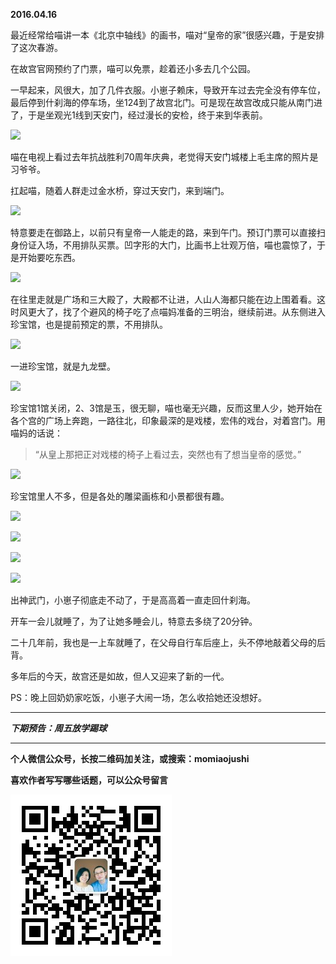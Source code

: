 **2016.04.16**

最近经常给喵讲一本《北京中轴线》的画书，喵对“皇帝的家”很感兴趣，于是安排了这次春游。

在故宫官网预约了门票，喵可以免票，趁着还小多去几个公园。

一早起来，风很大，加了几件衣服。小崽子赖床，导致开车过去完全没有停车位，最后停到什刹海的停车场，坐124到了故宫北门。可是现在故宫改成只能从南门进了，于是坐观光1线到天安门，经过漫长的安检，终于来到华表前。

![](http://upload-images.jianshu.io/upload_images/51001-73ae3810a97094aa.jpg?imageMogr2/auto-orient/strip%7CimageView2/2/w/1240)

喵在电视上看过去年抗战胜利70周年庆典，老觉得天安门城楼上毛主席的照片是习爷爷。

扛起喵，随着人群走过金水桥，穿过天安门，来到端门。

![](http://upload-images.jianshu.io/upload_images/51001-89142942fa2c94b6.jpg?imageMogr2/auto-orient/strip%7CimageView2/2/w/1240)

特意要走在御路上，以前只有皇帝一人能走的路，来到午门。预订门票可以直接扫身份证入场，不用排队买票。凹字形的大门，比画书上壮观万倍，喵也震惊了，于是开始要吃东西。

![](http://upload-images.jianshu.io/upload_images/51001-34bdf17bc8889156.jpg?imageMogr2/auto-orient/strip%7CimageView2/2/w/1240)

在往里走就是广场和三大殿了，大殿都不让进，人山人海都只能在边上围着看。这时风更大了，找了个避风的椅子吃了点喵妈准备的三明治，继续前进。从东侧进入珍宝馆，也是提前预定的票，不用排队。

![](http://upload-images.jianshu.io/upload_images/51001-e8b7d34214d6d5e7.jpg?imageMogr2/auto-orient/strip%7CimageView2/2/w/1240)

一进珍宝馆，就是九龙壁。

![](http://upload-images.jianshu.io/upload_images/51001-7d243cf7e8e6a91b.jpg?imageMogr2/auto-orient/strip%7CimageView2/2/w/1240)

珍宝馆1馆关闭，2、3馆是玉，很无聊，喵也毫无兴趣，反而这里人少，她开始在各个宫的广场上奔跑，一路往北，印象最深的是戏楼，宏伟的戏台，对着宫门。用喵妈的话说：

>“从皇上那把正对戏楼的椅子上看过去，突然也有了想当皇帝的感觉。”

![](http://upload-images.jianshu.io/upload_images/51001-928092fcdc5aa24f.jpg?imageMogr2/auto-orient/strip%7CimageView2/2/w/1240)

珍宝馆里人不多，但是各处的雕梁画栋和小景都很有趣。

![](http://upload-images.jianshu.io/upload_images/51001-a44bfef88b51e0cc.jpg?imageMogr2/auto-orient/strip%7CimageView2/2/w/1240)

![](http://upload-images.jianshu.io/upload_images/51001-541fb059884ba4a6.jpg?imageMogr2/auto-orient/strip%7CimageView2/2/w/1240)

![](http://upload-images.jianshu.io/upload_images/51001-e1236b1a41724989.jpg?imageMogr2/auto-orient/strip%7CimageView2/2/w/1240)

![](http://upload-images.jianshu.io/upload_images/51001-bb4cf6194b8309db.jpg?imageMogr2/auto-orient/strip%7CimageView2/2/w/1240)

出神武门，小崽子彻底走不动了，于是高高着一直走回什刹海。

开车一会儿就睡了，为了让她多睡会儿，特意去多绕了20分钟。

二十几年前，我也是一上车就睡了，在父母自行车后座上，头不停地敲着父母的后背。

多年后的今天，故宫还是如故，但人又迎来了新的一代。

PS：晚上回奶奶家吃饭，小崽子大闹一场，怎么收拾她还没想好。

***

***下期预告：周五放学踢球***

***


**个人微信公众号，长按二维码加关注，或搜索：momiaojushi**

**喜欢作者写写哪些话题，可以公众号留言**

![](https://github.com/jiluofu/jiluofu.github.com/raw/master/momiaojushi/static/qrcode.jpg)